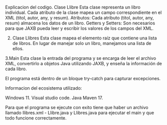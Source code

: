 Explicacion del codigo.
Clase Llibre
Esta clase representa un libro individual. Cada atributo de la clase mapea un campo correspondiente en el XML (titol, autor, any, y resum).
Atributos: Cada atributo (titol, autor, any, resum) almacena los datos de un libro.
Getters y Setters: Son necesarios para que JAXB pueda leer y escribir los valores de los campos del XML.

2. Clase Llibres
Esta clase mapea el elemento raíz <llibres> que contiene una lista de libros. En lugar de manejar solo un libro, manejamos una lista de ellos.

3.Main
Esta clase la entrada del programa y se encarga de leer el archivo XML, convertirlo a objetos Java utilizando JAXB, y enseña la información de cada libro.

El programa está dentro de un bloque try-catch para capturar excepciones.

Informacion del ecosistema utilizado:

Windows 11.
Visual studio code.
Java Maven 17.

Para que el programa se ejecute con exito tiene que haber un archivo llamado llibres.xml - Llibre.java y Llibres.java para ejecutar el main y que todo funcione correctamente.